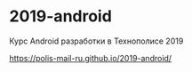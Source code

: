 # 2019-android
Курс Android разработки в Технополисе 2019

https://polis-mail-ru.github.io/2019-android/
